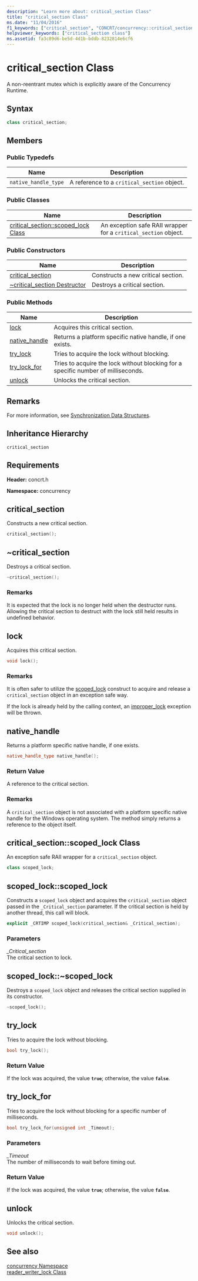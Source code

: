 ```yaml
---
description: "Learn more about: critical_section Class"
title: "critical_section Class"
ms.date: "11/04/2016"
f1_keywords: ["critical_section", "CONCRT/concurrency::critical_section", "CONCRT/concurrency::critical_section::critical_section::scoped_lock Class", "CONCRT/concurrency::critical_section::critical_section", "CONCRT/concurrency::critical_section::lock", "CONCRT/concurrency::critical_section::native_handle", "CONCRT/concurrency::critical_section::try_lock", "CONCRT/concurrency::critical_section::try_lock_for", "CONCRT/concurrency::critical_section::unlock"]
helpviewer_keywords: ["critical_section class"]
ms.assetid: fa3c89d6-be5d-4d1b-bddb-8232814e6cf6
---
```

# critical_section Class

A non-reentrant mutex which is explicitly aware of the Concurrency Runtime.

## Syntax

```cpp
class critical_section;
```

## Members

### Public Typedefs

|Name|Description|
|----------|-----------------|
|`native_handle_type`|A reference to a `critical_section` object.|

### Public Classes

|Name|Description|
|----------|-----------------|
|[critical_section::scoped_lock Class](#critical_section__scoped_lock_class)|An exception safe RAII wrapper for a `critical_section` object.|

### Public Constructors

|Name|Description|
|----------|-----------------|
|[critical_section](#ctor)|Constructs a new critical section.|
|[~critical_section Destructor](#dtor)|Destroys a critical section.|

### Public Methods

|Name|Description|
|----------|-----------------|
|[lock](#lock)|Acquires this critical section.|
|[native_handle](#native_handle)|Returns a platform specific native handle, if one exists.|
|[try_lock](#try_lock)|Tries to acquire the lock without blocking.|
|[try_lock_for](#try_lock_for)|Tries to acquire the lock without blocking for a specific number of milliseconds.|
|[unlock](#unlock)|Unlocks the critical section.|

## Remarks

For more information, see [Synchronization Data Structures](../../../parallel/concrt/synchronization-data-structures.md).

## Inheritance Hierarchy

`critical_section`

## Requirements

**Header:** concrt.h

**Namespace:** concurrency

## <a name="ctor"></a> critical_section

Constructs a new critical section.

```cpp
critical_section();
```

## <a name="dtor"></a> ~critical_section

Destroys a critical section.

```cpp
~critical_section();
```

### Remarks

It is expected that the lock is no longer held when the destructor runs. Allowing the critical section to destruct with the lock still held results in undefined behavior.

## <a name="lock"></a> lock

Acquires this critical section.

```cpp
void lock();
```

### Remarks

It is often safer to utilize the [scoped_lock](#critical_section__scoped_lock_class) construct to acquire and release a `critical_section` object in an exception safe way.

If the lock is already held by the calling context, an [improper_lock](improper-lock-class.md) exception will be thrown.

## <a name="native_handle"></a> native_handle

Returns a platform specific native handle, if one exists.

```cpp
native_handle_type native_handle();
```

### Return Value

A reference to the critical section.

### Remarks

A `critical_section` object is not associated with a platform specific native handle for the Windows operating system. The method simply returns a reference to the object itself.

## <a name="critical_section__scoped_lock_class"></a> critical_section::scoped_lock Class

An exception safe RAII wrapper for a `critical_section` object.

```cpp
class scoped_lock;
```

## <a name="critical_section__scoped_lock_ctor"></a> scoped_lock::scoped_lock

Constructs a `scoped_lock` object and acquires the `critical_section` object passed in the `_Critical_section` parameter. If the critical section is held by another thread, this call will block.

```cpp
explicit _CRTIMP scoped_lock(critical_section& _Critical_section);
```

### Parameters

*_Critical_section*<br/>
The critical section to lock.

## <a name="critical_section__scoped_lock_dtor"></a> scoped_lock::~scoped_lock

Destroys a `scoped_lock` object and releases the critical section supplied in its constructor.

```cpp
~scoped_lock();
```

## <a name="try_lock"></a> try_lock

Tries to acquire the lock without blocking.

```cpp
bool try_lock();
```

### Return Value

If the lock was acquired, the value **`true`**; otherwise, the value **`false`**.

## <a name="try_lock_for"></a> try_lock_for

Tries to acquire the lock without blocking for a specific number of milliseconds.

```cpp
bool try_lock_for(unsigned int _Timeout);
```

### Parameters

*_Timeout*<br/>
The number of milliseconds to wait before timing out.

### Return Value

If the lock was acquired, the value **`true`**; otherwise, the value **`false`**.

## <a name="unlock"></a> unlock

Unlocks the critical section.

```cpp
void unlock();
```

## See also

[concurrency Namespace](concurrency-namespace.md)<br/>
[reader_writer_lock Class](reader-writer-lock-class.md)
